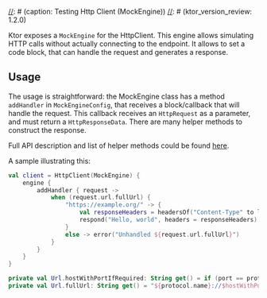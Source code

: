 [//]: # (title: Testing)
[//]: # (category: clients)
[//]: # (permalink: /clients/http-client/testing.html)
[//]: # (caption: Testing Http Client (MockEngine))
[//]: # (ktor_version_review: 1.2.0)

Ktor exposes a `MockEngine` for the HttpClient. This engine allows simulating HTTP calls without actually connecting to the endpoint. It allows to set a code block, that can handle the request and generates a response.



## Usage

The usage is straightforward: the MockEngine class has a method `addHandler` in `MockEngineConfig`, that receives a block/callback that will handle the request. This callback receives an `HttpRequest` as a parameter, and must return a `HttpResponseData`. There are many helper methods to construct the response.

Full API description and list of helper methods could be found [here](https://api.ktor.io/{{site.ktor_version}}/io.ktor.client.engine.mock/).

A sample illustrating this:

```kotlin
val client = HttpClient(MockEngine) {
    engine {
        addHandler { request ->
            when (request.url.fullUrl) {
                "https://example.org/" -> {
                    val responseHeaders = headersOf("Content-Type" to listOf(ContentType.Text.Plain.toString()))
                    respond("Hello, world", headers = responseHeaders)
                }
                else -> error("Unhandled ${request.url.fullUrl}")
            }
        }
    }
}

private val Url.hostWithPortIfRequired: String get() = if (port == protocol.defaultPort) host else hostWithPort
private val Url.fullUrl: String get() = "${protocol.name}://$hostWithPortIfRequired$fullPath"
```
